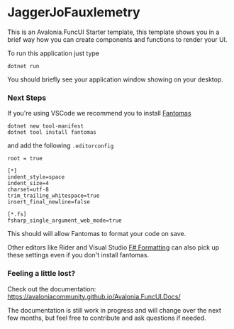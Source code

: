 [fantomas]: https://github.com/fsprojects/fantomas
[f# formatting]: https://marketplace.visualstudio.com/items?itemName=asti.fantomas-vs

# JaggerJoFauxlemetry

This is an Avalonia.FuncUI Starter template, this template shows you in a brief way how you can create components and functions to render your UI.

To run this application just type

```
dotnet run
```

You should briefly see your application window showing on your desktop.

### Next Steps

If you're using VSCode we recommend you to install [Fantomas]

```
dotnet new tool-manifest
dotnet tool install fantomas
```

and add the following `.editorconfig`

```editorconfig
root = true

[*]
indent_style=space
indent_size=4
charset=utf-8
trim_trailing_whitespace=true
insert_final_newline=false

[*.fs]
fsharp_single_argument_web_mode=true
```

This should will allow Fantomas to format your code on save.

Other editors like Rider and Visual Studio [F# Formatting] can also pick up these settings even if you don't install fantomas.

### Feeling a little lost?

Check out the documentation:
https://avaloniacommunity.github.io/Avalonia.FuncUI.Docs/

The documentation is still work in progress and will change over the next few months, but feel free to contribute and ask questions if needed.
